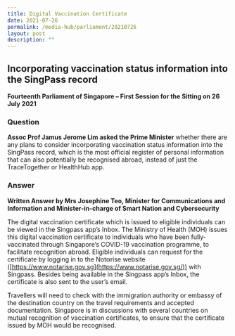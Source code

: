 ```yaml
---
title: Digital Vaccination Certificate
date: 2021-07-26
permalink: /media-hub/parliament/20210726
layout: post
description: ""
---
```


## Incorporating vaccination status information into the SingPass record

**Fourteenth Parliament of Singapore – First Session for the Sitting on 26 July 2021**

### Question

**Assoc Prof Jamus Jerome Lim asked the Prime Minister** whether there are any plans to consider incorporating vaccination status information into the SingPass record, which is the most official register of personal information that can also potentially be recognised abroad, instead of just the TraceTogether or HealthHub app.


### Answer

**Written Answer by Mrs Josephine Teo, Minister for Communications and Information and Minister-in-charge of Smart Nation and Cybersecurity**

The digital vaccination certificate which is issued to eligible individuals can be viewed in the Singpass app’s Inbox. The Ministry of Health (MOH) issues this digital vaccination certificate to individuals who have been fully-vaccinated through Singapore’s COVID-19 vaccination programme, to facilitate recognition abroad. Eligible individuals can request for the certificate by logging in to the Notαrise website ([https://www.notarise.gov.sg](https://www.notarise.gov.sg/)) with Singpass. Besides being available in the Singpass app’s Inbox, the certificate is also sent to the user’s email.

Travellers will need to check with the immigration authority or embassy of the destination country on the travel requirements and accepted documentation. Singapore is in discussions with several countries on mutual recognition of vaccination certificates, to ensure that the certificate issued by MOH would be recognised.